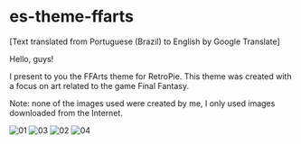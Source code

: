 # es-theme-ffarts

[Text translated from Portuguese (Brazil) to English by Google Translate]



Hello, guys!

I present to you the FFArts theme for RetroPie. This theme was created with a focus on art related to the game Final Fantasy.

Note: none of the images used were created by me, I only used images downloaded from the Internet.

![01](https://github.com/user-attachments/assets/74c70363-e524-4930-afa6-dcf16bce69ad)
![03](https://github.com/user-attachments/assets/ac1777cb-1e0f-4855-9744-2fd11910fdbf)
![02](https://github.com/user-attachments/assets/ede2d526-91d7-4c78-9a75-1de9656cbefb)
![04](https://github.com/user-attachments/assets/723c6113-eba9-43a8-9b3d-7419c846582e)
